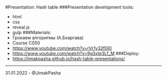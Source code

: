 #Presentation: Hash table
###Presentation development tools:
- html
- css
- reveal.js
- gulp
###Materials:
 - Грокаем алгоритмы (А.Бхаргава)
 - Course CS50
 - <a href="https://www.youtube.com/watch?v=rVr1y32fDI0">https://www.youtube.com/watch?v=rVr1y32fDI0</a>
 - <a href="https://www.youtube.com/watch?v=9g3xte3Lf_M">https://www.youtube.com/watch?v=9g3xte3Lf_M</a>
 ###Deploy:
 - <a href="https://jimakpasha.github.io/hash-table-presentations/">https://jimakpasha.github.io/hash-table-presentations/</a>
 -------------------
31.01.2022 - @JimakPasha